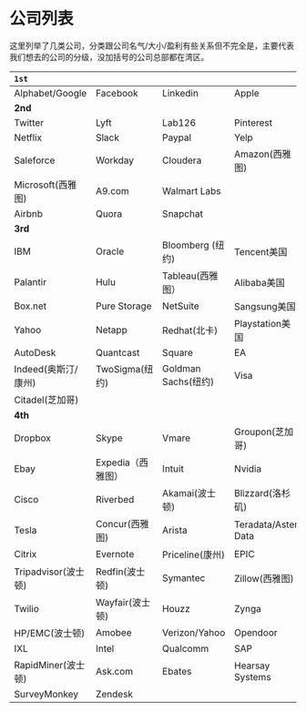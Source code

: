 # 公司列表

这里列举了几类公司，分类跟公司名气/大小/盈利有些关系但不完全是，主要代表我们想去的公司的分级，没加括号的公司总部都在湾区。

| **`1st`** |  |  |  |
| :--- | :--- | :--- | :--- |
| Alphabet/Google | Facebook | Linkedin | Apple |
| **2nd** |  |  |  |
| Twitter | Lyft | Lab126 | Pinterest |
| Netflix | Slack | Paypal | Yelp |
| Saleforce | Workday | Cloudera | Amazon\(西雅图\) |
| Microsoft\(西雅图\) | A9.com | Walmart Labs |  |
| Airbnb | Quora | Snapchat |  |
| **3rd** |  |  |  |
| IBM | Oracle | Bloomberg \(纽约\) | Tencent美国 |
| Palantir | Hulu | Tableau\(西雅图） | Alibaba美国 |
| Box.net | Pure Storage | NetSuite | Sangsung美国 |
| Yahoo | Netapp | Redhat\(北卡\) | Playstation美国 |
| AutoDesk | Quantcast | Square |  EA |
| Indeed\(奥斯汀/康州\) | TwoSigma\(纽约\) | Goldman Sachs\(纽约\) | Visa |
| Citadel\(芝加哥\) |  |  |  |
| **4th** |  |  |  |
| Dropbox | Skype | Vmare | Groupon\(芝加哥\) |
| Ebay | Expedia（西雅图） | Intuit | Nvidia |
| Cisco | Riverbed | Akamai\(波士顿\) | Blizzard\(洛杉矶\) |
| Tesla | Concur\(西雅图\) | Arista | Teradata/Aster Data |
| Citrix | Evernote | Priceline\(康州\) | EPIC |
| Tripadvisor\(波士顿\) | Redfin\(波士顿\) | Symantec | Zillow\(西雅图\) |
|  Twilio |  Wayfair\(波士顿\) | Houzz |  Zynga |
|  HP/EMC\(波士顿\) |  Amobee | Verizon/Yahoo |  Opendoor |
| IXL | Intel |  Qualcomm | SAP |
| RapidMiner\(波士顿\) | Ask.com | Ebates | Hearsay Systems |
| SurveyMonkey | Zendesk |  |  |



